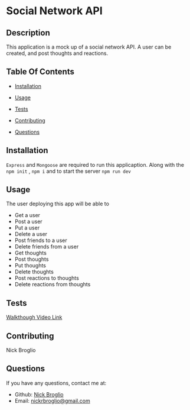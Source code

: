 # Social Network API

## Description
This application is a mock up of a social network API. A user can be created, and post thoughts and reactions. 

## Table Of Contents
  * [Installation](#installation)
  * [Usage](#usage)
  
  * [Tests](#tests)
  * [Contributing](#contributing)
  * [Questions](#questions)

## Installation
`Express` and `Mongoose` are required to run this applicaption. Along with the `npm init` , `npm i` and to start the server `npm run dev` 

## Usage
The user deploying this app will be able to 
 * Get a user
 * Post a user
 * Put a user
 * Delete a user
 * Post friends to a user
 * Delete friends from a user
 * Get thoughts
 * Post thoughts
 * Put thoughts
 * Delete thoughts
 * Post reactions to thoughts
 * Delete reactions from thoughts

## Tests
[Walkthough Video Link](https://www.youtube.com/watch?v=efIVz53Eozo)

## Contributing
Nick Broglio

## Questions 
  If you have any questions, contact me at:
  
  * Github: [Nick Broglio](https://github.com/NickBroglio)
  * Email: nickrbroglio@gmail.com
